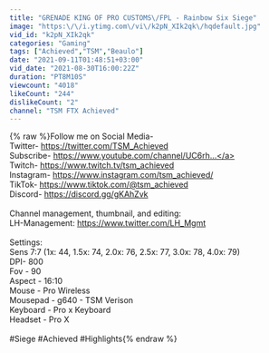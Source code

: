 ```yaml
---
title: "GRENADE KING OF PRO CUSTOMS\/FPL - Rainbow Six Siege"
image: "https:\/\/i.ytimg.com\/vi\/k2pN_XIk2qk\/hqdefault.jpg"
vid_id: "k2pN_XIk2qk"
categories: "Gaming"
tags: ["Achieved","TSM","Beaulo"]
date: "2021-09-11T01:48:51+03:00"
vid_date: "2021-08-30T16:00:22Z"
duration: "PT8M10S"
viewcount: "4018"
likeCount: "244"
dislikeCount: "2"
channel: "TSM FTX Achieved"
---
```

{% raw %}Follow me on Social Media-<br />Twitter- <a rel="nofollow" target="blank" href="https://twitter.com/TSM_Achieved">https://twitter.com/TSM_Achieved</a><br />Subscribe- <a rel="nofollow" target="blank" href="https://www.youtube.com/channel/UC6rh...">https://www.youtube.com/channel/UC6rh...</a><br />Twitch- <a rel="nofollow" target="blank" href="https://www.twitch.tv/tsm_achieved">https://www.twitch.tv/tsm_achieved</a><br />Instagram- <a rel="nofollow" target="blank" href="https://www.instagram.com/tsm_achieved/">https://www.instagram.com/tsm_achieved/</a><br />TikTok- <a rel="nofollow" target="blank" href="https://www.tiktok.com/@tsm_achieved">https://www.tiktok.com/@tsm_achieved</a><br />Discord- <a rel="nofollow" target="blank" href="https://discord.gg/gKAhZvk">https://discord.gg/gKAhZvk</a><br /><br />Channel management, thumbnail, and editing:<br />LH-Management: <a rel="nofollow" target="blank" href="https://www.twitter.com/LH_Mgmt">https://www.twitter.com/LH_Mgmt</a><br /><br />Settings: <br />Sens 7:7 (1x: 44, 1.5x: 74, 2.0x: 76, 2.5x: 77, 3.0x: 78, 4.0x: 79)<br />DPI- 800<br />Fov - 90<br />Aspect - 16:10<br />Mouse - Pro Wireless<br />Mousepad - g640 - TSM Verison <br />Keyboard - Pro x Keyboard<br />Headset - Pro X<br /><br />#Siege #Achieved #Highlights{% endraw %}
